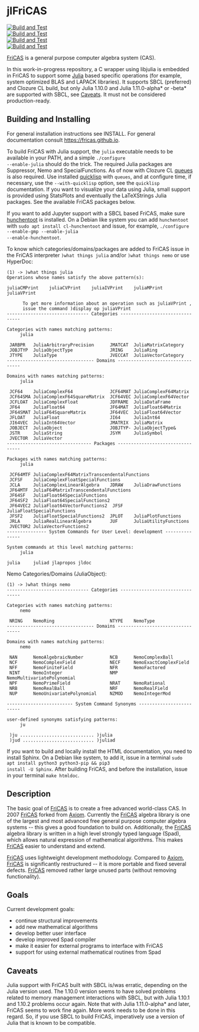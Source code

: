 # jlFriCAS

[![Build and Test](https://github.com/gvanuxem/jlfricas/actions/workflows/linuxJulia_sbcl.yml/badge.svg)](https://github.com/gvanuxem/jlfricas/actions/workflows/linuxJulia_sbcl.yml)\
[![Build and Test](https://github.com/gvanuxem/jlfricas/actions/workflows/linuxJulia_ccl.yml/badge.svg)](https://github.com/gvanuxem/jlfricas/actions/workflows/linuxJulia_ccl.yml)\
[![Build and Test](https://github.com/gvanuxem/jlfricas/actions/workflows/macOSJulia_sbcl.yml/badge.svg)](https://github.com/gvanuxem/jlfricas/actions/workflows/macOSJulia_sbcl.yml)\
[![Build and Test](https://github.com/gvanuxem/jlfricas/actions/workflows/windowsJulia_sbcl.yml/badge.svg)](https://github.com/gvanuxem/jlfricas/actions/workflows/windowsJulia_sbcl.yml)

[FriCAS](https://fricas.github.io) is a general purpose computer algebra
system (CAS).

In this work-in-progress repository, a C wrapper using libjulia is embedded in FriCAS to support some [Julia](https://julialang.org) based specific operations (for example, system optimized BLAS and LAPACK libraries). It supports SBCL (preferred) and Clozure CL build, but only Julia 1.10.0 and Julia 1.11.0-alpha* or -beta* are supported with SBCL, see [Caveats](#caveats). It must not be considered production-ready.

## Building and Installing

For general installation instructions see INSTALL. For general documentation
consult <https://fricas.github.io>.

To build FriCAS with Julia support, the <code>julia</code> executable needs to be available in your PATH, and a simple <code>./configure --enable-julia</code> should do the trick. The required Julia packages are Suppressor, Nemo and SpecialFunctions. As of now with Clozure CL [queues](https://github.com/oconnore/queues) is also required. Use installed [quicklisp](https://www.quicklisp.org/beta/) with `queues`, and at configure time, if necessary, use the `--with-quicklisp` option, see the `quicklisp` documentation. If you want to visualize your data using Julia, small support is provided using StatsPlots and eventually the LaTeXStrings Julia packages. See the available FriCAS packages below. 

If you want to add Jupyter support with a SBCL based FriCAS, make sure [hunchentoot](https://edicl.github.io/hunchentoot/) is installed. On a Debian like system you can add `hunchentoot` with <code>sudo apt install cl-hunchentoot</code> and issue, for example, <code>./configure --enable-gmp --enable-julia --enable-hunchentoot</code>.

To know which categories/domains/packages are added to FriCAS issue in the
FriCAS interpreter <code>)what things julia</code> and/or <code>)what things nemo</code>  or use HyperDoc:

```
(1) -> )what things julia
Operations whose names satisfy the above pattern(s):

juliaCMPrint    juliaCVPrint    juliaIVPrint    juliaMPrint
juliaVPrint

      To get more information about an operation such as juliaVPrint ,
      issue the command )display op juliaVPrint
------------------------------- Categories --------------------------------

Categories with names matching patterns:
     julia

 JARBPR   JuliaArbitraryPrecision      JMATCAT  JuliaMatrixCategory
 JOBJTYP  JuliaObjectType              JRING    JuliaRing
 JTYPE    JuliaType                    JVECCAT  JuliaVectorCategory
--------------------------------- Domains ---------------------------------

Domains with names matching patterns:
     julia

 JCF64    JuliaComplexF64              JCF64MAT JuliaComplexF64Matrix
 JCF64SMA JuliaComplexF64SquareMatrix  JCF64VEC JuliaComplexF64Vector
 JCFLOAT  JuliaComplexFloat            JDFRAME  JuliaDataFrame
 JF64     JuliaFloat64                 JF64MAT  JuliaFloat64Matrix
 JF64SMAT JuliaF64SquareMatrix         JF64VEC  JuliaFloat64Vector
 JFLOAT   JuliaFloat                   JI64     JuliaInt64
 JI64VEC  JuliaInt64Vector             JMATRIX  JuliaMatrix
 JOBJECT  JuliaObject                  JOBJTYP- JuliaObjectType&
 JSTR     JuliaString                  JSYM     JuliaSymbol
 JVECTOR  JuliaVector
-------------------------------- Packages ---------------------------------

Packages with names matching patterns:
     julia

 JCF64MTF JuliaComplexF64MatrixTranscendentalFunctions
 JCFSF    JuliaComplexFloatSpecialFunctions
 JCLA     JuliaComplexLinearAlgebra    JDRAW    JuliaDrawFunctions
 JF64MTF  JuliaF64MatrixTranscendentalFunctions
 JF64SF   JuliaFloat64SpecialFunctions
 JF64SF2  JuliaFloat64SpecialFunctions2
 JF64VEC2 JuliaFloat64VectorFunctions2  JFSF     JuliaFloatSpecialFunctions
 JFSF2    JuliaFloatSpecialFunctions2  JPLOT    JuliaPlotFunctions
 JRLA     JuliaRealLinearAlgebra       JUF      JuliaUtilityFunctions
 JVECTOR2 JuliaVectorFunctions2
--------------- System Commands for User Level: development ---------------

System commands at this level matching patterns:
     julia

julia     juliad jlapropos jldoc
```
Nemo Categories/Domains (JuliaObject):
```
(1) -> )what things nemo
------------------------------- Categories --------------------------------

Categories with names matching patterns:
     nemo

 NRING    NemoRing                     NTYPE    NemoType
--------------------------------- Domains ---------------------------------

Domains with names matching patterns:
     nemo

 NAN      NemoAlgebraicNumber          NCB      NemoComplexBall
 NCF      NemoComplexField             NECF     NemoExactComplexField
 NFF      NemoFiniteField              NFR      NemoFactored
 NINT     NemoInteger                  NMP      NemoMultivariatePolynomial
 NPF      NemoPrimeField               NRAT     NemoRational
 NRB      NemoRealBall                 NRF      NemoRealField
 NUP      NemoUnivariatePolynomial     NZMOD    NemoIntegerMod

```
```
------------------------- System Command Synonyms -------------------------

user-defined synonyms satisfying patterns:
     ju

 )ju ............................ )julia
 )jud ........................... )juliad

```

If you want to build and locally install the HTML documentation,
you need to install Sphinx. On a Debian like system, to add it, issue in a
terminal <code>sudo apt install python3 python3-pip && pip3 install -U Sphinx</code>.
After building FriCAS, and before the installation, issue in your terminal
<code>make htmldoc</code>.

## Description

The basic goal of [FriCAS](https://fricas.github.io) is to create a free
advanced world-class CAS. In 2007 [FriCAS](https://fricas.github.io)
forked from [Axiom](http://axiom-developer.org). Currently the
[FriCAS](https://fricas.github.io) algebra library is one of the largest
and most advanced free general purpose computer algebra systems \-- this
gives a good foundation to build on. Additionally, the
[FriCAS](https://fricas.github.io) algebra library is written in a high
level strongly typed language (Spad), which allows natural expression of
mathematical algorithms. This makes [FriCAS](https://fricas.github.io)
easier to understand and extend.

[FriCAS](https://fricas.github.io) uses lightweight development
methodology. Compared to [Axiom](http://axiom-developer.org),
[FriCAS](https://fricas.github.io) is significantly restructured \-- it
is more portable and fixed several defects.
[FriCAS](https://fricas.github.io) removed rather large unused parts
(without removing functionality).

## Goals

Current development goals:

-   continue structural improvements
-   add new mathematical algorithms
-   develop better user interface
-   develop improved Spad compiler
-   make it easier for external programs to interface with FriCAS
-   support for using external mathematical routines from Spad

## Caveats

Julia support with FriCAS built with SBCL is/was erratic, depending on the Julia version used. The 1.10.0 version seems to have solved problems related to memory management interactions with SBCL, but with Julia 1.10.1 and 1.10.2 problems occur again. Note that with Julia 1.11.0-alpha* and later, FriCAS seems to work fine again. More work needs to be done in this regard. So, if you use SBCL to build FriCAS, imperatively use a version of Julia that is known to be compatible.
